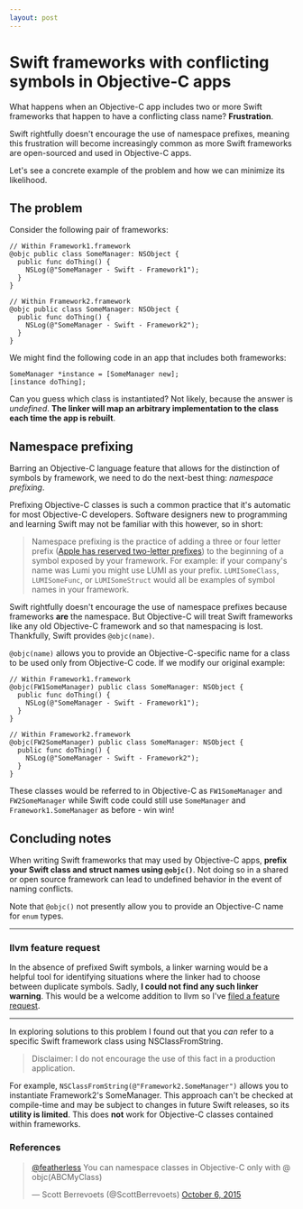 ```yaml
---
layout: post
---
```


# Swift frameworks with conflicting symbols in Objective-C apps

What happens when an Objective-C app includes two or more Swift frameworks that happen to have a conflicting class name? **Frustration**.

Swift rightfully doesn't encourage the use of namespace prefixes, meaning this frustration will become increasingly common as more Swift frameworks are open-sourced and used in Objective-C apps.

Let's see a concrete example of the problem and how we can minimize its likelihood.

## The problem

Consider the following pair of frameworks:

```language-swift
// Within Framework1.framework
@objc public class SomeManager: NSObject {
  public func doThing() {
    NSLog(@"SomeManager - Swift - Framework1");
  }
}

// Within Framework2.framework
@objc public class SomeManager: NSObject {
  public func doThing() {
    NSLog(@"SomeManager - Swift - Framework2");
  }
}
```

We might find the following code in an app that includes both frameworks:

```language-objectivec
SomeManager *instance = [SomeManager new];
[instance doThing];
```

Can you guess which class is instantiated? Not likely, because the answer is *undefined*. **The linker will map an arbitrary implementation to the class each time the app is rebuilt**.

## Namespace prefixing

Barring an Objective-C language feature that allows for the distinction of symbols by framework, we need to do the next-best thing: *namespace prefixing*.

Prefixing Objective-C classes is such a common practice that it's automatic for most Objective-C developers. Software designers new to programming and learning Swift may not be familiar with this however, so in short:

> Namespace prefixing is the practice of adding a three or four letter prefix ([Apple has reserved two-letter prefixes](https://developer.apple.com/library/ios/documentation/Cocoa/Conceptual/ProgrammingWithObjectiveC/Conventions/Conventions.html)) to the beginning of a symbol exposed by your framework. For example: if your company's name was Lumi you might use LUMI as your prefix. `LUMISomeClass`, `LUMISomeFunc`, or `LUMISomeStruct` would all be examples of symbol names in your framework.

Swift rightfully doesn't encourage the use of namespace prefixes because frameworks **are** the namespace. But Objective-C will treat Swift frameworks like any old Objective-C framework and so that namespacing is lost. Thankfully, Swift provides `@objc(name)`.

`@objc(name)` allows you to provide an Objective-C-specific name for a class to be used only from Objective-C code. If we modify our original example:

```language-swift
// Within Framework1.framework
@objc(FW1SomeManager) public class SomeManager: NSObject {
  public func doThing() {
    NSLog(@"SomeManager - Swift - Framework1");
  }
}

// Within Framework2.framework
@objc(FW2SomeManager) public class SomeManager: NSObject {
  public func doThing() {
    NSLog(@"SomeManager - Swift - Framework2");
  }
}
```

These classes would be referred to in Objective-C as `FW1SomeManager` and `FW2SomeManager` while Swift code could still use `SomeManager` and `Framework1.SomeManager` as before - win win!

## Concluding notes

When writing Swift frameworks that may used by Objective-C apps, **prefix your Swift class and struct names using `@objc()`**. Not doing so in a shared or open source framework can lead to undefined behavior in the event of naming conflicts.

Note that `@objc()` not presently allow you to provide an Objective-C name for `enum` types.

---

### llvm feature request

In the absence of prefixed Swift symbols, a linker warning would be a helpful tool for identifying situations where the linker had to choose between duplicate symbols. Sadly, **I could not find any such linker warning**. This would be a welcome addition to llvm so I've [filed a feature request](https://llvm.org/bugs/show_bug.cgi?id=25083).

---

In exploring solutions to this problem I found out that you *can* refer to a specific Swift framework class using NSClassFromString.

> Disclaimer: I do not encourage the use of this fact in a production application.

For example, `NSClassFromString(@"Framework2.SomeManager")` allows you to instantiate Framework2's SomeManager. This approach can't be checked at compile-time and may be subject to changes in future Swift releases, so its **utility is limited**. This does **not** work for Objective-C classes contained within frameworks.

### References

<blockquote class="twitter-tweet" data-conversation="none" lang="en"><p lang="en" dir="ltr"><a href="https://twitter.com/featherless">@featherless</a> You can namespace classes in Objective-C only with @ objc(ABCMyClass)</p>&mdash; Scott Berrevoets (@ScottBerrevoets) <a href="https://twitter.com/ScottBerrevoets/status/651460908363857920">October 6, 2015</a></blockquote>
<script async src="//platform.twitter.com/widgets.js" charset="utf-8"></script>

